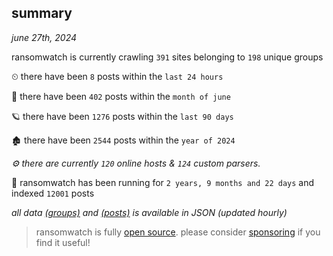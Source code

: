 
## summary
_june 27th, 2024_

ransomwatch is currently crawling `391` sites belonging to `198` unique groups

⏲ there have been `8` posts within the `last 24 hours`

🦈 there have been `402` posts within the `month of june`

🪐 there have been `1276` posts within the `last 90 days`

🏚 there have been `2544` posts within the `year of 2024`

_⚙️ there are currently `120` online hosts & `124` custom parsers._

🦕 ransomwatch has been running for `2 years, 9 months and 22 days` and indexed `12001` posts

_all data  [(groups)](http://ransomwhat.telemetry.ltd/groups) and [(posts)](http://ransomwhat.telemetry.ltd/posts) is available in JSON (updated hourly)_

> ransomwatch is fully [open source](https://github.com/joshhighet/ransomwatch#ransomwatch--). please consider [sponsoring](https://github.com/sponsors/joshhighet) if you find it useful!
